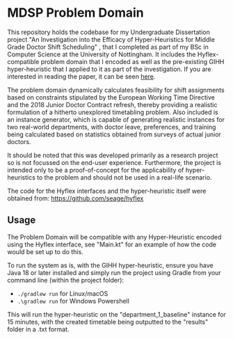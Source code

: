 # MDSP Problem Domain

This repository holds the codebase for my Undergraduate Dissertation project "An Investigation into the 
Efficacy of Hyper-Heuristics for Middle Grade Doctor Shift Scheduling" , that I completed as part of my 
BSc in Computer Science at the University of Nottingham. It includes the Hyflex-compatible problem
domain that I encoded as well as the pre-existing GIHH hyper-heuristic that I applied to it as part of the investigation. If you are interested in reading the paper, it can be seen [here](Undergraduate_Dissertation.pdf).

The problem domain dynamically calculates feasibility for shift assignments based on constraints stipulated by the European Working Time Directive and the 2018 Junior Doctor Contract refresh, thereby providing a realistic formulation of a hitherto unexplored timetabling problem. Also included is an instance generator, which is capable of generating realistic instances for two real-world departments, with doctor leave, preferences, and training being calculated based on statistics obtained from surveys of actual junior doctors. 

It should be noted that this was developed primarily as a research project so is not focussed on the end-user experience.
Furthermore, the project is intended only to be a proof-of-concept for the applicability of hyper-heuristics to the problem
and should not be used in a real-life scenario.

The code for the Hyflex interfaces and the hyper-heuristic itself were obtained from: https://github.com/seage/hyflex

## Usage
The Problem Domain will be compatible with any Hyper-Heuristic encoded using the Hyflex interface, see "Main.kt"
for an example of how the code would be set up to do this.

To run the system as is, with the GIHH hyper-heuristic, ensure you have Java 18 or later installed and simply run the project using Gradle from your command line (within the project folder):

 - `./gradlew run` for Linux/macOS
 - `.\gradlew run` for Windows Powershell

This will run the hyper-heuristic on the "department_1_baseline" instance for 15 minutes, with the created timetable being outputted to the "results" folder in a .txt format. 